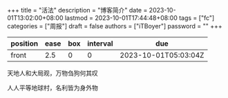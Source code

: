 +++
title = "活法"
description = "博客简介"
date = 2023-10-01T13:02:00+08:00
lastmod = 2023-10-01T17:44:48+08:00
tags = ["fc"]
categories = ["周报"]
draft = false
authors = ["iTBoyer"]
password = ""
+++

| position | ease | box | interval | due                  |
|----------|------|-----|----------|----------------------|
| front    | 2.5  | 0   | 0        | 2023-10-01T05:03:04Z |

天地人和大局观，万物刍狗何其叹 

人人平等地球村，名利皆为身外物 

